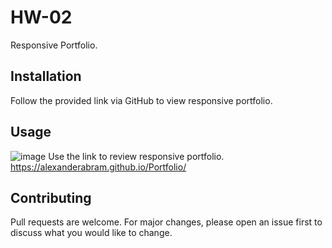 # HW-02
Responsive Portfolio. 

## Installation 
Follow the provided link via GitHub to view responsive portfolio.

## Usage
![image](https://user-images.githubusercontent.com/63982568/84958303-b8df3000-b0c2-11ea-833c-718c0775d9f1.png)
Use the link to review responsive portfolio.
https://alexanderabram.github.io/Portfolio/

## Contributing 
Pull requests are welcome. For major changes, please open an issue first to discuss what you would like to change.
